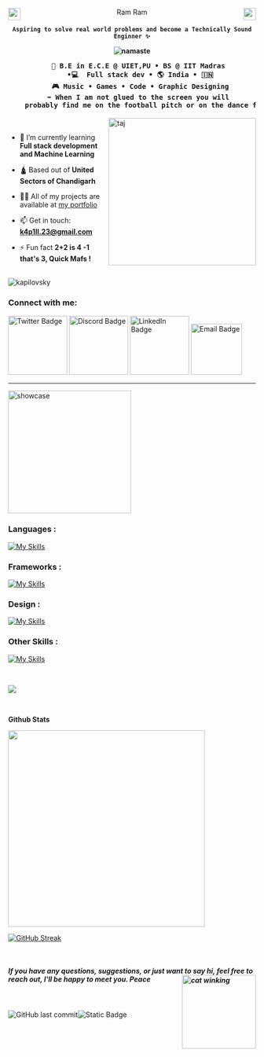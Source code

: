 <p align="center">
  <img src="https://em-content.zobj.net/source/apple/391/folded-hands_light-skin-tone_1f64f-1f3fb_1f3fb.png" width="25" align="left"> 
    Ram Ram 
   <img align="right" width="25" src="https://moon-svg.minung.dev/moon.svg?theme=basic" alt="moon.svg" />
</p>

**<h4 align="center">`Aspiring to solve real world problems and become a Technically Sound Enginner ✨`**

![namaste](gitBanner.svg)

<pre align="center">
    💼 B.E in E.C.E @ UIET,PU • BS @ IIT Madras 
    •💻  Full stack dev • 🌎 India • 🇮🇳
    🎮 Music • Games • Code • Graphic Designing
    ➡️ When I am not glued to the screen you will 
    probably find me on the football pitch or on the dance floor.
</pre>
</h4>

<img src="taj.png" alt="taj" align="right" width="300"> <br>

* 🌱 I’m currently learning **Full stack development and Machine Learning**
* 🛕 Based out of **United Sectors of Chandigarh**

* 👨‍💻 All of my projects are available at [my portfolio](https://kapilovsky.tech)

* 📫 Get in touch: **<k4p1ll.23@gmail.com>**

* ⚡ Fun fact **2+2 is 4 -1 that's 3, Quick Mafs !**

<br>
<img src="https://komarev.com/ghpvc/?username=k4p1l&label=Profile%20views&color=000000&style=for-the-badge" alt="kapilovsky"/>

<h3 align="left">Connect with me:</h3>

<a href="https://x.com/kapilovsky" ><img width="120" src="https://img.shields.io/badge/-Twitter?style=for-the-badge&logo=x&logoColor=fff&label=Twitter&labelColor=000&color=000" alt="Twitter Badge" /></a> <a href="https://discord.com/users/864428698412384266"><img width="120" src="https://img.shields.io/badge/-Discord?style=for-the-badge&logo=discord&logoColor=fff&label=Discord&labelColor=000&color=000" alt="Discord Badge" /></a> <a href="https://www.linkedin.com/in/kapilovsky/"><img width="120" src="https://img.shields.io/badge/-LinkedIn?style=for-the-badge&logo=linkedin&logoColor=fff&label=LinkedIn&labelColor=000&color=000" alt="LinkedIn Badge" /></a> <a href="mailto:kapilydym23@gmail.com"><img width="104" src="https://img.shields.io/badge/-gmail?style=for-the-badge&logo=gmail&logoColor=fff&logoSize=auto&label=Email&labelColor=000&color=000" alt="Email Badge" /></a>

---

<img src="showcase.png" alt="showcase" width="250">

### Languages : <br>

[![My Skills](https://skillicons.dev/icons?i=html,css,js,ts,py,java,cpp,rust)](https://skillicons.dev)

### Frameworks : <br>
[![My Skills](https://skillicons.dev/icons?i=react,vue,next,flask,nodejs,express,tailwind&theme=light)](https://skillicons.dev)

### Design : <br>
[![My Skills](https://skillicons.dev/icons?i=figma,ps,pr,ae,blender&theme=light)](https://skillicons.dev)

### Other Skills : <br>
[![My Skills](https://skillicons.dev/icons?i=redis,bash,pinia,mongodb,postgres,postman,sqlite,supabase,neovim,notion,arduino&theme=light)](https://skillicons.dev)

<br>




[<img src="yt.svg">](https://youtu.be/ROC1Bg4fBQc?feature=shared)



<br>

**Github Stats**

<img src="https://pixel-profile-ui.vercel.app/api/github-stats?username=kapilovsky&screen_effect=true&include_all_commits=true&pixelate_avatar=false&theme=fuji&theme=fuji&color=%23ffffffFF" width="400" />




[![GitHub Streak](https://github-readme-streak-stats-taupe-nine.vercel.app?user=kapilovsky&theme=shadow-purple&hide_border=true)](https://git.io/streak-stats)

<br>


##### If you have any questions, suggestions, or just want to say hi, feel free to reach out, I'll be happy to meet you. Peace <img src="cat.png" alt="cat winking" width="150" align="right">



<br>

![GitHub last commit](https://img.shields.io/github/last-commit/kapilovsky/kapilovsky?style=for-the-badge&logo=git&logoColor=fff&labelColor=000&color=32a632)![Static Badge](https://img.shields.io/badge/-Created%20By?style=for-the-badge&logo=github&logoColor=FFF&label=kapilovsky&labelColor=000&color=000)




